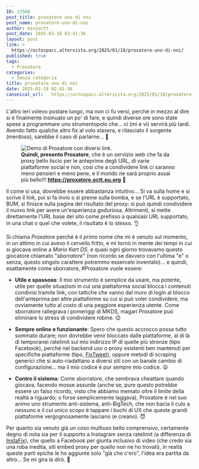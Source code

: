 ```yaml
---
ID: 13568
post_title: proxatore uno di noi
post_name: proxatore-uno-di-noi
author: minioctt
post_date: 2025-01-18 02:41:36
layout: post
link: >
  https://octospacc.altervista.org/2025/01/18/proxatore-uno-di-noi/
published: true
tags:
  - Proxatore
categories:
  - Senza categoria
title: proxatore uno di noi
date: 2025-01-18 02:41:36
canonical_url:   https://octospacc.altervista.org/2025/01/18/proxatore-uno-di-noi/
---
```

<!-- wp:paragraph -->
<p>L'altro ieri volevo postare lungo, ma non ci fu versi, perché in mezzo al dire si è finalmente insinuato un po' di fare, e quindi diverse ore sono state spese a programmare uno strumentopolo che... ci (mi e vi) servirà più tardi. Avendo fatto qualche altro fix al volo stasera, e rilasciato il sorgente (merdoso), sarebbe il caso di parlarne... 🤤</p>
<!-- /wp:paragraph -->

<!-- wp:paragraph -->
<p></p>
<!-- /wp:paragraph -->

<!-- wp:image {"id":16394,"sizeSlug":"large","linkDestination":"none"} -->
<figure class="wp-block-image size-large"><img src="{{site.cdnurl}}/assets/uploads/2025/01/image-3-1-960x516.png" alt="Demo di Proxatore con diversi link." class="wp-image-16394"/><figcaption class="wp-element-caption"><strong>Quindi, presento Proxatore</strong>, che è un servizio web che fa da proxy bello liscio per le anteprime degli URL, di varie piattaforme social e non, così che a condividere link ci saranno meno pensieri e meno pene, e il mondo ne sarà proprio assai più bello!!! <a href="https://proxatore.octt.eu.org"><strong>https://proxatore.octt.eu.org</strong></a> 🥰</figcaption></figure>
<!-- /wp:image -->

<!-- wp:paragraph -->
<p></p>
<!-- /wp:paragraph -->

<!-- wp:paragraph -->
<p>Il come si usa, dovrebbe essere abbastanza intuitivo... Si va sulla home e si scrive il link, poi si fa invio o si preme sulla bomba, e se l'URL è supportato, BUM, si finisce sulla pagina del risultato del proxy: si può quindi condividere il nuovo link per avere un'esperienza goduriosa. Altrimenti, si mette direttamente l'URL base del sito come prefisso a qualsiasi URL supportato, in una chat o quel che volete, il risultato è lo stesso. 👌</p>
<!-- /wp:paragraph -->

<!-- wp:paragraph -->
<p>Si chiama <em>Proxatore</em> perché è il primo nome che mi è venuto sul momento, in un attimo in cui avevo il cervello fritto, e mi tornò in mente dei tempi in cui si giocava online a <em>Mario Kart DS</em>, e quasi ogni giorno trovavamo questo giocatore chiamato "<em>sborratore</em>" (non ricordo se davvero con l'ultima "e" o senza, questo singolo carattere potremmo essercelo inventato)... e quindi, esattamente come sborratore, #Proxatore vuole essere:</p>
<!-- /wp:paragraph -->

<!-- wp:list -->
<ul class="wp-block-list"><!-- wp:list-item -->
<li><strong>Utile e spassoso</strong>: Il mio strumento è semplice da usare, ma potente, utile per quelle situazioni in cui una piattaforma social blocca i contenuti condivisi tramite link, con tattiche che vanno dal muro di login al blocco dell'anteprima per altre piattaforme su cui si può voler condividere, ma ovviamente tutto al costo di una peggiore esperienza utente. Come sborratore rallegrava i pomeriggi di MKDS, magari Proxatore può eliminare lo stress di condividere robine. 😌</li>
<!-- /wp:list-item --></ul>
<!-- /wp:list -->

<!-- wp:list -->
<ul class="wp-block-list"><!-- wp:list-item -->
<li><strong>Sempre online e funzionante</strong>: Spero che questo accrocco possa tutto sommato durare; non dovrebbe venir bloccato dalle piattaforme, al di là di temporanei ratelimit sul mio indirizzo IP di quelle più stronze (tipo Facebook), perché nel backend uso o proxy esistenti ben mantenuti per specifiche piattaforme (tipo, <a href="https://memos.octt.eu.org/m/TZAUmNU9AeFcJP97Y9DcnK">FixTweet</a>), oppure metodi di scraping generici che si auto-riadattano a diversi siti con un banale cambio di configurazione... ma il mio codice è pur sempre mio codice. 😛</li>
<!-- /wp:list-item --></ul>
<!-- /wp:list -->

<!-- wp:list -->
<ul class="wp-block-list"><!-- wp:list-item -->
<li><strong>Contro il sistema</strong>: Come sborratore, che sembrava cheattare quando giocava, facendo mosse assurde (anche se, pure questo potrebbe essere un falso ricordo, visto che abbiamo memato oltre il limite della realtà a riguardo; o forse semplicemente laggava), Proxatore è nel suo animo uno strumento anti-sistema, anti-BigTech, che non bacia il culo a nessuno e il cui unico scopo è tappare i buchi di UX che queste grandi piattaforme vergognosamente lasciano (e creano). 😈</li>
<!-- /wp:list-item --></ul>
<!-- /wp:list -->

<!-- wp:paragraph -->
<p>Per quanto sia venuto già un coso multiuso bello comprensivo, certamente degno di nota sia per il supporto a Instagram senza ratelimit (a differenza di <a href="https://memos.octt.eu.org/m/ZcsPA2o4EYJYqfW3tuPdXt">InstaFix</a>), che quello a Facebook per giunta inclusivo di video (che credo sia una roba inedita, siti embed proxy per quello non ne ho trovati), in realtà queste parti epiche le ho aggiunte solo "già che c'ero", l'idea era partita da altro... Se mi gira la dirò. 🦷</p>
<!-- /wp:paragraph -->